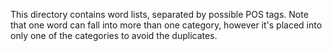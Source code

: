 This directory contains word lists, separated by possible POS tags. Note that one word can fall into more 
than one category, however it's placed into only one of the categories to avoid the duplicates.


